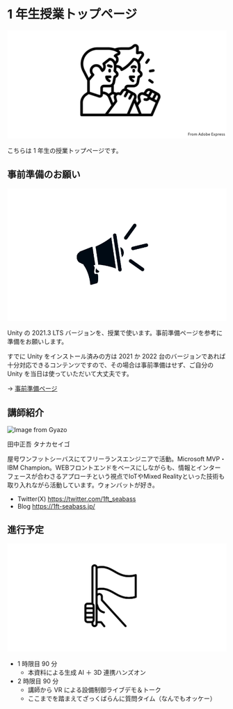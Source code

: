 # 1 年生授業トップページ

![alt text](images/01-README/01-README.png)

こちらは 1 年生の授業トップページです。

## 事前準備のお願い

![alt text](images/00-preparation/00-preparation.png)

Unity の 2021.3 LTS バージョンを、授業で使います。事前準備ページを参考に準備をお願いします。

すでに Unity をインストール済みの方は 2021 か 2022 台のバージョンであれば十分対応できるコンテンツですので、その場合は事前準備はせず、ご自分の Unity を当日は使っていただいて大丈夫です。

→ [事前準備ページ](./00-preparation.md)

## 講師紹介

<img src="https://i.gyazo.com/0116e8a74666ace1a45096ae02b54347.jpg" alt="Image from Gyazo" width="200"/>

田中正吾 タナカセイゴ

屋号ワンフットシーバスにてフリーランスエンジニアで活動。Microsoft MVP・IBM Champion。WEBフロントエンドをベースにしながらも、情報とインターフェースが合わさるアプローチという視点でIoTやMixed Realityといった技術も取り入れながら活動しています。ウォンバットが好き。

- Twitter(X) https://twitter.com/1ft_seabass
- Blog https://1ft-seabass.jp/


## 進行予定

![alt text](images/01-README/01-README-1.png)

- 1 時限目 90 分
  - 本資料による生成 AI ＋ 3D 連携ハンズオン
- 2 時限目 90 分
  - 講師から VR による設備制御ライブデモ＆トーク
  - ここまでを踏まえてざっくばらんに質問タイム（なんでもオッケー）